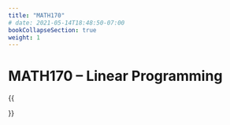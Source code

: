 ```yaml
---
title: "MATH170"
# date: 2021-05-14T18:48:50-07:00
bookCollapseSection: true
weight: 1
---
```


# MATH170 – Linear Programming

{{<section>}}
